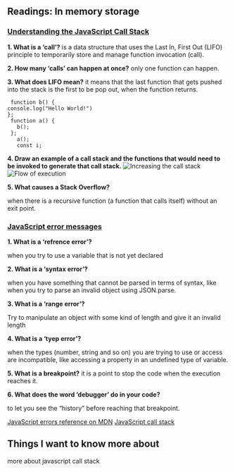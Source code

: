 ## Readings: In memory storage
### [Understanding the JavaScript Call Stack](https://medium.freecodecamp.org/understanding-the-javascript-call-stack-861e41ae61d4)

**1. What is a ‘call’?**
is a data structure that uses the Last In, First Out (LIFO) principle to temporarily store and manage function invocation (call).

**2. How many ‘calls’ can happen at once?**
only one function can happen.

**3. What does LIFO mean?**
it means that the last function that gets pushed into the stack is the first to be pop out, when the function returns.

     function b() {
    console.log("Hello World!")
    };
     function a() {
       b();
     };
       a();
       const i;
       
**4. Draw an example of a call stack and the functions that would need to be invoked to generate that call stack.**
![ Increasing the call stack ](https://miro.medium.com/max/700/1*L5rlDHbLqZvVlyVE-Zl1AA.jpeg)
![Flow of execution](https://miro.medium.com/max/700/1*Lwm1aFh4en6aYPMjFFWIjQ.jpeg)

**5. What causes a Stack Overflow?**

when there is a recursive function (a function that calls itself) without an exit point.


### [JavaScript error messages](https://codeburst.io/javascript-error-messages-debugging-d23f84f0ae7c)

**1. What is a ‘refrence error’?**

when you try to use a variable that is not yet declared

**2. What is a ‘syntax error’?**

when you have something that cannot be parsed in terms of syntax, like when you try to parse an invalid object using JSON.parse.

**3. What is a ‘range error’?**

Try to manipulate an object with some kind of length and give it an invalid length

**4. What is a ‘tyep error’?**

when the types (number, string and so on) you are trying to use or access are incompatible, like accessing a property in an undefined type of variable.

**5. What is a breakpoint?**
it is a point to stop the code when the execution reaches it.

**6. What does the word ‘debugger’ do in your code?**

to let you  see the “history” before reaching that breakpoint.

[JavaScript errors reference on MDN](https://developer.mozilla.org/en-US/docs/Web/JavaScript/Reference/Errors)
[JavaScript call stack](https://medium.com/@Zhabskyi/javascript-call-stack-8a2cfc0fdabf)

## Things I want to know more about
more about javascript call stack
